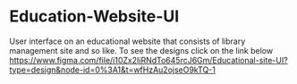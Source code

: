 # Education-Website-UI
User interface on an educational website that consists of library management site and so like.
To see the designs click on the link below
https://www.figma.com/file/i10Zx2IiRNdTo645rcJ6Gm/Educational-site-UI?type=design&node-id=0%3A1&t=wfHzAu2ojseO9kTQ-1
